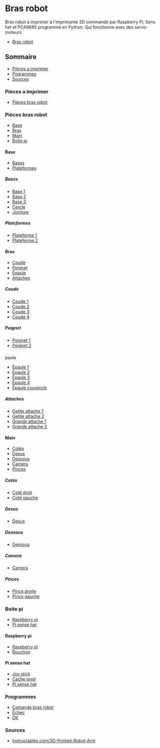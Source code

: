 # Bras robot

Bras robot à imprimer à l'imprimante 3D commandé par Raspberry Pi, Sens hat et PCA9685 programmé en Python. Qui fonctionne avec des servo-moteurs.

+ [Bras robot](https://github.com/matthieu-59/bras-robot/blob/master/pieces/bras%20robot%20assembl%C3%A9.stl)

## Sommaire

  + [Pièces a imprimer](#pièces-a-imprimer)
  + [Pogrammes](#programmes)
  + [Sources](#sources)

### Pièces a imprimer

+ [Pièces bras robot](#pièces-bras-robot)

### Pièces bras robot 

+ [Base](#base)
+ [Bras](#bras)
+ [Main](#main)
+ [Boite pi](#boite-pi)

#### Base

+ [Bases](#bases)
+ [Plateformes](#plateformes)

##### Bases

+ [Base 1](https://github.com/matthieu-59/bras-robot/blob/master/pieces/base%20bras%20robot%201%20(x1).stl)
+ [Base 2](https://github.com/matthieu-59/bras-robot/blob/master/pieces/base%20bras%20robot%202%20(x1).stl)
+ [Base 3](https://github.com/matthieu-59/bras-robot/blob/master/pieces/base_bras_robot_3_(x1).stl)
+ [Cercle](https://github.com/matthieu-59/bras-robot/blob/master/pieces/%20cercle%20bras%20robot%20(x1).stl)
+ [Jointure](https://github.com/matthieu-59/bras-robot/blob/master/pieces/jointure%20base.stl)

##### Plateformes

+ [Plateforme 1](https://github.com/matthieu-59/bras-robot/blob/master/pieces/plateforme_bras_robot_1_(x1).stl)
+ [Plateforme 2](https://github.com/matthieu-59/bras-robot/blob/master/pieces/plateforme_bras_robot_2_(x1).stl)

#### Bras

+ [Coude](#coude)
+ [Poignet](#poignet)
+ [Épaule](#epaule)
+ [Attaches](#attaches)

##### Coude

+ [Coude 1](https://github.com/matthieu-59/bras-robot/blob/master/pieces/coude_gauche_bras_robot_1_(x1).stl)
+ [Coude 2](https://github.com/matthieu-59/bras-robot/blob/master/pieces/coude_droit_bras_robot_2_(x1).stl)
+ [Coude 3](https://github.com/matthieu-59/bras-robot/blob/master/pieces/coude_gauche_bras_robot_3_(x1).stl)
+ [Coude 4](https://github.com/matthieu-59/bras-robot/blob/master/pieces/coude_droit_bras_robot_4_(x1).stl)

##### Poignet

+ [Poignet 1](https://github.com/matthieu-59/bras-robot/blob/master/pieces/poignet_droit_bras_robot_1_(x1).stl)
+ [Poignet 2](https://github.com/matthieu-59/bras-robot/blob/master/pieces/poignet_gauche_bras_robot_2_(x1).stl)

##### 

paule

+ [Épaule 1](https://github.com/matthieu-59/bras-robot/blob/master/pieces/epaule_bras_robot_1_(x1).stl)
+ [Épaule 2](https://github.com/matthieu-59/bras-robot/blob/master/pieces/epaule_bras_robot_2_(x1).stl)
+ [Épaule 3](https://github.com/matthieu-59/bras-robot/blob/master/pieces/epaule_droite_bras_robot_3_(x1).stl)
+ [Épaule 4](https://github.com/matthieu-59/bras-robot/blob/master/pieces/epaule_gauche_bras_robot_4_(x1).stl)
+ [Épaule couvercle](https://github.com/matthieu-59/bras-robot/blob/master/pieces/epaule%20couvercle%20(x2).stl)

##### Attaches

+ [Getite attache 1](https://github.com/matthieu-59/bras-robot/blob/master/pieces/petite_atache_bras_robot_1_(x2).stl)
+ [Getite attache 2](https://github.com/matthieu-59/bras-robot/blob/master/pieces/petite_atache_bras_robot_2_(x2).stl)
+ [Grande attache 1](https://github.com/matthieu-59/bras-robot/blob/master/pieces/grande_atache_bras_robot_1_(x2).stl)
+ [Grande attache 2](https://github.com/matthieu-59/bras-robot/blob/master/pieces/grande_atache_bras_robot_2_(x2).stl)

#### Main

+ [Cotés](#cotés)
+ [Desus](#desus)
+ [Dessous](#dessous)
+ [Camera](#camera)
+ [Pinces](#pinces)

##### Cotés

+ [Coté droit](https://github.com/matthieu-59/bras-robot/blob/master/pieces/cote_droit_main_bras_robot_(x1).stl)
+ [Coté gauche](https://github.com/matthieu-59/bras-robot/blob/master/pieces/cote_gauche_main_bras_robot_(x1).stl)

##### Desus

+ [Desus](https://github.com/matthieu-59/bras-robot/blob/master/pieces/dessus_main_bras_robot_(x1).stl)

##### Dessous

+ [Dessous](https://github.com/matthieu-59/bras-robot/blob/master/pieces/dessous_main_bras_robot_(x1).stl)

##### Camera

+ [Camera](https://github.com/matthieu-59/bras-robot/blob/master/pieces/suport_camera_(x1).stl)

##### Pinces

+ [Pince droite](https://github.com/matthieu-59/bras-robot/blob/master/pieces/pince_droite_bras_robot_(x1).stl)
+ [Pince gauche](https://github.com/matthieu-59/bras-robot/blob/master/pieces/pince_gauche_bras_robot_(x1).stl)

### Boite pi

+ [Raspberry pi](#raspberry-pi)
+ [Pi sense hat](#pi-sense-hat)

#### Raspberry pi

+ [Raspberry pi](https://github.com/matthieu-59/bras-robot/blob/master/pieces/boite_rasbery_-_sense_hat_1.stl)
+ [Bouchon](https://github.com/matthieu-59/bras_robot/blob/master/pieces/bouchon%20boite%20rasbperry.stl)

#### Pi sense hat

+ [Joy stick](https://github.com/matthieu-59/bras_robot/blob/master/pieces/joy%20stick%20sense%20hat.stl)
+ [Cache pixel](https://github.com/matthieu-59/bras_robot/blob/master/pieces/cache%20pixel%20sense%20hat.stl)
+ [Pi sense hat](https://github.com/matthieu-59/bras-robot/blob/master/pieces/boite_rasbery_-_sense_hat.stl)

### Programmes

+ [Comande bras robot](https://github.com/matthieu-59/comande_bras_robot)
+ [Échec](https://github.com/matthieu-59/python_echec_bras_robot)
+ [DK](https://github.com/matthieu-59/DK)

### Sources

+ [Instructables.com/3D-Printed-Robot-Arm](http://www.instructables.com/id/3D-Printed-Robot-Arm/)
